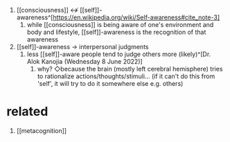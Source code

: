 1. [[consciousness]] ↮ [[self]]-awareness^[https://en.wikipedia.org/wiki/Self-awareness#cite_note-3]
	1. while [[consciousness]] is being aware of one's environment and body and lifestyle, [[self]]-awareness is the recognition of that awareness
2. [[self]]-awareness → interpersonal judgments
	1. less [[self]]-aware people tend to judge others more (likely)^[Dr. Alok Kanojia (Wednesday 8 June 2022)]
		1. why? ◇because the brain (mostly left cerebral hemisphere) tries to rationalize actions/thoughts/stimuli... (if it can't do this from 'self', it will try to do it somewhere else e.g. others)

# related
1. [[metacognition]]